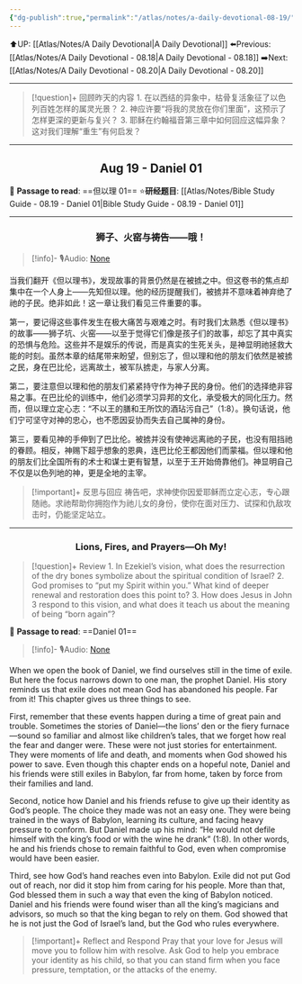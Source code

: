 ```yaml
---
{"dg-publish":true,"permalink":"/atlas/notes/a-daily-devotional-08-19/"}
---
```


 ⬆️UP: [[Atlas/Notes/A Daily Devotional\|A Daily Devotional]]
⬅️Previous: [[Atlas/Notes/A Daily Devotional - 08.18\|A Daily Devotional - 08.18]]
➡️Next: [[Atlas/Notes/A Daily Devotional - 08.20\|A Daily Devotional - 08.20]]

---

> [!question]+ 回顾昨天的内容
> 1.⁠ ⁠在以西结的异象中，枯骨复活象征了以色列百姓怎样的属灵光景？
2.⁠ ⁠神应许要“将我的灵放在你们里面”，这预示了怎样更深的更新与复兴？
3.⁠ ⁠耶稣在约翰福音第三章中如何回应这幅异象？这对我们理解“重生”有何启发？


---
## <center>Aug 19 - Daniel 01</center>

📖 **Passage to read**: ==但以理 01==
⭐**研经题目**: [[Atlas/Notes/Bible Study Guide - 08.19 - Daniel 01\|Bible Study Guide - 08.19 - Daniel 01]]

---
### <center>狮子、火窑与祷告——哦！</center>

> [!info]- 🎙️Audio: [None]()

当我们翻开《但以理书》，发现故事的背景仍然是在被掳之中。但这卷书的焦点却集中在一个人身上——先知但以理。他的经历提醒我们，被掳并不意味着神弃绝了祂的子民。绝非如此！这一章让我们看见三件重要的事。

第一，要记得这些事件发生在极大痛苦与艰难之时。有时我们太熟悉《但以理书》的故事——狮子坑、火窑——以至于觉得它们像是孩子们的故事，却忘了其中真实的恐惧与危险。这些并不是娱乐的传说，而是真实的生死关头，是神显明祂拯救大能的时刻。虽然本章的结尾带来盼望，但别忘了，但以理和他的朋友们依然是被掳之民，身在巴比伦，远离故土，被军队掳走，与家人分离。

第二，要注意但以理和他的朋友们紧紧持守作为神子民的身份。他们的选择绝非容易之事。在巴比伦的训练中，他们必须学习异邦的文化，承受极大的同化压力。然而，但以理立定心志：“不以王的膳和王所饮的酒玷污自己”（1:8）。换句话说，他们宁可坚守对神的忠心，也不愿因妥协而失去自己属神的身份。

第三，要看见神的手伸到了巴比伦。被掳并没有使神远离祂的子民，也没有阻挡祂的眷顾。相反，神赐下超乎想象的恩典，连巴比伦王都因他们而蒙福。但以理和他的朋友们比全国所有的术士和谋士更有智慧，以至于王开始倚靠他们。神显明自己不仅是以色列地的神，更是全地的主宰。

> [!important]+ 反思与回应
祷告吧，求神使你因爱耶稣而立定心志，专心跟随祂。求祂帮助你拥抱作为祂儿女的身份，使你在面对压力、试探和仇敌攻击时，仍能坚定站立。





---
### <center>Lions, Fires, and Prayers—Oh My!</center>

> [!question]+ Review
> 1.⁠ ⁠In Ezekiel’s vision, what does the resurrection of the dry bones symbolize about the spiritual condition of Israel?
2.⁠ ⁠God promises to “put my Spirit within you.” What kind of deeper renewal and restoration does this point to?
3.⁠ ⁠How does Jesus in John 3 respond to this vision, and what does it teach us about the meaning of being “born again”?

📖 **Passage to read**: ==Daniel 01==

> [!info]- 🎙️Audio: [None]()  

When we open the book of Daniel, we find ourselves still in the time of exile. But here the focus narrows down to one man, the prophet Daniel. His story reminds us that exile does not mean God has abandoned his people. Far from it! This chapter gives us three things to see.

First, remember that these events happen during a time of great pain and trouble. Sometimes the stories of Daniel—the lions’ den or the fiery furnace—sound so familiar and almost like children’s tales, that we forget how real the fear and danger were. These were not just stories for entertainment. They were moments of life and death, and moments when God showed his power to save. Even though this chapter ends on a hopeful note, Daniel and his friends were still exiles in Babylon, far from home, taken by force from their families and land.

Second, notice how Daniel and his friends refuse to give up their identity as God’s people. The choice they made was not an easy one. They were being trained in the ways of Babylon, learning its culture, and facing heavy pressure to conform. But Daniel made up his mind: “He would not defile himself with the king’s food or with the wine he drank” (1:8). In other words, he and his friends chose to remain faithful to God, even when compromise would have been easier.

Third, see how God’s hand reaches even into Babylon. Exile did not put God out of reach, nor did it stop him from caring for his people. More than that, God blessed them in such a way that even the king of Babylon noticed. Daniel and his friends were found wiser than all the king’s magicians and advisors, so much so that the king began to rely on them. God showed that he is not just the God of Israel’s land, but the God who rules everywhere.

> [!important]+ Reflect and Respond
Pray that your love for Jesus will move you to follow him with resolve. Ask God to help you embrace your identity as his child, so that you can stand firm when you face pressure, temptation, or the attacks of the enemy.





